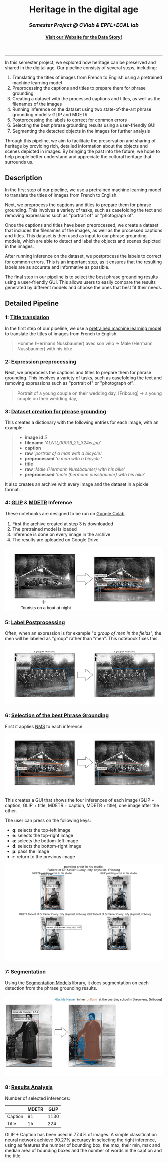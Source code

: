 <h1 align="center">Heritage in the digital age</h1>
<h3 align="center"><i>Semester Project @ CVlab &amp; EPFL+ECAL lab </i></h3>
<h4 align="center"><a href="https://tgieruc.github.io/Heritage-in-the-digital-age/">Visit our Website for the Data Story!</a></h4>

<br>

---

In this semester project, we explored how heritage can be preserved and shared in the digital age. Our pipeline consists of several steps, including:

1. Translating the titles of images from French to English using a pretrained machine learning model
2. Preprocessing the captions and titles to prepare them for phrase grounding
3. Creating a dataset with the processed captions and titles, as well as the filenames of the images
4. Running inference on the dataset using two state-of-the-art phrase grounding models: GLIP and MDETR
5. Postprocessing the labels to correct for common errors
6. Selecting the best phrase grounding results using a user-friendly GUI
7. Segmenting the detected objects in the images for further analysis

Through this pipeline, we aim to facilitate the preservation and sharing of heritage by providing rich, detailed information about the objects and scenes depicted in images. By bringing the past into the future, we hope to help people better understand and appreciate the cultural heritage that surrounds us.


## Description
In the first step of our pipeline, we use a pretrained machine learning model to translate the titles of images from French to English. 

Next, we preprocess the captions and titles to prepare them for phrase grounding. This involves a variety of tasks, such as casefolding the text and removing expressions such as "portrait of" or "photograph of".

Once the captions and titles have been preprocessed, we create a dataset that includes the filenames of the images, as well as the processed captions and titles. This dataset is then used as input to our phrase grounding models, which are able to detect and label the objects and scenes depicted in the images.

After running inference on the dataset, we postprocess the labels to correct for common errors. This is an important step, as it ensures that the resulting labels are as accurate and informative as possible.

The final step in our pipeline is to select the best phrase grounding results using a user-friendly GUI. This allows users to easily compare the results generated by different models and choose the ones that best fit their needs.





## Detailed Pipeline

### 1: [Title translation](pipeline/1_translate_title.ipynb)
In the first step of our pipeline, we use a [pretrained machine learning model](https://huggingface.co/Helsinki-NLP/opus-mt-fr-en) to translate the titles of images from French to English. 

> Homme (Hermann Nussbaumer) avec son vélo -> Male (Hermann Nussbaumer) with his bike
### 2: [Expression preprocessing](pipeline/2_expression_preprocessing.ipynb)
Next, we preprocess the captions and titles to prepare them for phrase grounding. This involves a variety of tasks, such as casefolding the text and removing expressions such as "portrait of" or "photograph of".

> Portrait of a young couple on their wedding day, [Fribourg] -> a young couple on their wedding day,

### 3: [Dataset creation for phrase grounding](pipeline/3_dataset_creation_for_phrase_grounding.ipynb)
This creates a dictionary with the following entries for each image, with an example:
>* **image** **id** _5_
>* **filename** _'ALNU_00016_2k_324w.jpg'_
>* **caption**
>  * **raw** _'portrait of a man with a bicycle.'_
>  * **preprocessed** _'a man with a bicycle.'_
>* **title**
>  * **raw** _'Male (Hermann Nussbaumer) with his bike'_
>  * **preprocessed** _'male (hermann nussbaumer) with his bike'_

It also creates an archive with every image and the dataset in a pickle format.

### 4: [GLIP](pipeline/4_GLIP_inference.ipynb) & [MDETR](pipeline/4_MDETR_inference.ipynb) Inference
These notebooks are designed to be run on [Google Colab](http://colab.research.google.com/).

1. First the archive created at step 3 is downloaded
2. The pretrained model is loaded
3. Inference is done on every image in the archive
4. The results are uploaded on Google Drive

![](img/inference_explication.png) 

### 5: [Label Postprocessing](pipeline/5_label_postprocess.ipynb)
Often, when an expression is for example "_a group of men in the fields_", the men will be labeled as "group" rather than "men". This notebook fixes this.

![](img/group_explication.png)

### 6: [Selection of the best Phrase Grounding](pipeline/6_selection_best_phrase_grounding.ipynb)
First it applies [NMS](https://arxiv.org/abs/1704.04503) to each inference.

![](img/nms_explication.png)

This creates a GUI that shows the four inferences of each image (GLIP + caption, GLIP + title, MDETR + caption, MDETR + title), one image after the other.

The user can press on the following keys:
* **q**: selects the top-left image
* **e**: selects the top-right image
* **a**: selects the bottom-left image
* **d**: selects the bottom-right image
* **p**: pass the image
* **r**: return to the previous image

![](img/selection_explication.jpg)

### 7: [Segmentation](pipeline/7_segmentation.ipynb)
Using the [Segmentation Models](https://github.com/qubvel/segmentation_models.pytorch) library, it does segmentation on each detection from the phrase grounding results.


![](img/segm_explication.png)

### 8: [Results Analysis](pipeline/8_results_analysis.ipynb)
Number of selected inferences:

|         | MDETR | GLIP |
|---------|-------|------|
| Caption | 91    | 1130 |
| Title   | 15    | 224  |

GLIP + Caption has been used in 77.4% of images. A simple classification neural network achieve 90.27% accuracy in selecting the right inference, using as features the number of bounding box, the max, their min, max and median area of bounding boxes and the number of words in the caption and the title.

